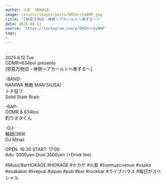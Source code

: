 ```yaml
---
author: 火影 -HOKAGE-
image: /assets/images/posts/DMZmrcSyBRP.jpg
title: "[邪惡万物旧・神祭～アカールトへ奉ずる～]"
date: 2025-08-12
source: 'https://instagram.com/p/DMZmrcSyBRP'
tags:
- 
---
```

.<br>
2025.8.12.Tue<br>
ODMR×634boi presents<br>
[邪惡万物旧・神祭～アカールトへ奉ずる～]

-BAND-<br>
NANIWA 無敵 MAN'S(USA)<br>
トチ狂フ<br>
Solid State Brain

-RAP-<br>
ODMR & 634boi<br>
釣りオタくん

-DJ-<br>
輪廻(369)<br>
DJ Minaii

OPEN: 16:30 START: 17:00<br>
Adv. 3000yen Door.3500yen (+Drink fee)

#MusicBarHOKAGE #HOKAGE #ホカゲ #火影 #livemusicvenue #osaka #osakabar #livepub #japan #pub #bar #rockbar #ライブハウス #毎日がスペシャル